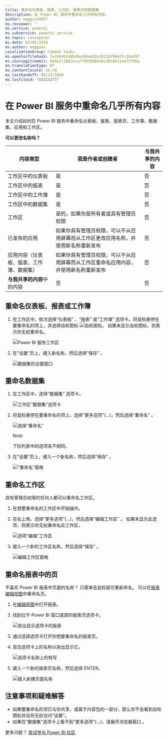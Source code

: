 ```yaml
---
title: 重命名仪表板、报表、工作区、报表页和数据集
description: 在 Power BI 服务中重命名几乎所有内容。
author: maggiesMSFT
ms.reviewer: ''
ms.service: powerbi
ms.subservice: powerbi-service
ms.topic: conceptual
ms.date: 03/01/2018
ms.author: maggies
LocalizationGroup: Common tasks
ms.openlocfilehash: fe2eb4524bb49e206eb92e1b21bfb0e3fc3da497
ms.sourcegitcommit: 0e9e211082eca7fd939803e0cd9c6b114af2f90a
ms.translationtype: HT
ms.contentlocale: zh-CN
ms.lasthandoff: 05/13/2020
ms.locfileid: "83314273"
---
```

# <a name="rename-almost-anything-in-power-bi-service"></a>在 Power BI 服务中重命名几乎所有内容
本文介绍如何在 Power BI 服务中重命名仪表板、报表、报表页、工作簿、数据集、应用和工作区。

**可以更改名称吗？**

| 内容类型 | 我是作者或创建者 | 与我共享的内容 |
| --- | --- | --- |
| 工作区中的仪表板 |是 |否 |
| 工作区中的报表 |是 |否 |
| 工作区中的工作簿 |是 |否 |
| 工作区中的数据集 |是 |否 |
| 工作区 |是的，如果你是所有者或具有管理员权限 |否 |
| 已发布的应用 |如果你具有管理员权限，可以不从应用屏幕而从工作区更改应用名称，并使用新名称重新发布 |否 |
| 应用内容（仪表板、报表、工作簿、数据集） |如果你具有管理员权限，可以不从应用屏幕而从工作区重命名应用内容，并使用新名称重新发布 |否 |
| **与我共享的内容**中的内容 |否 |否 |

## <a name="rename-a-dashboard-report-or-workbook"></a>重命名仪表板、报表或工作簿
1. 在工作区中，依次选择“仪表板”  、“报表”  或“工作簿”  选项卡。将鼠标悬停在要重命名的项上，并选择齿轮图标 ![齿轮图标](media/service-rename/powerbi-cog-icon.png)。 如果未显示齿轮图标，则表示你无权重命名。
   
   ![Power BI 服务工作区](media/service-rename/power-bi-workspace-dashboards.png)
2. 在“设置”页上，键入新名称，然后选择“保存”  。
   
   ![数据集的设置窗口](media/service-rename/power-bi-rename-dashboard2.png)

## <a name="rename-a-dataset"></a>重命名数据集
1. 在工作区中，选择“数据集”  选项卡。
   
   ![工作区“数据集”选项卡](media/service-rename/power-bi-ellipses.png)
2. 将鼠标悬停在要重命名的项上，选择“更多选项”(…)，然后选择“重命名”   。  
   
      ![选择“重命名”](media/service-rename/power-bi-rename-datasets.png)
   
   > [!NOTE]
   > 下拉列表中的选项各不相同。
   > 
   > 
3. 在“设置”页上，键入一个新名称，然后选择“保存”  。
   
     ![“重命名”窗格](media/service-rename/power-bi-rename.png)

## <a name="rename-a-workspace"></a>重命名工作区
具有管理员权限的任何人都可以重命名工作区。

1. 在想要重命名的工作区中开始操作。
2. 在右上角，选择“更多选项”(…)，然后选择“编辑工作区”   。 如果未显示此选项，则表示你无权重命名此工作区。 
   
    ![选项“编辑”工作区](media/service-rename/power-bi-edit-workspace.png)
3. 键入一个新的工作区名称，然后选择“保存”  。
   
   ![编辑工作区窗格](media/service-rename/power-bi-workspace-rename.png)

## <a name="rename-a-page-in-a-report"></a>重命名报表中的页
不喜欢 Power BI 报表中页面的名称？  只需单击鼠标就可重新命名。 可以在[报表编辑视图](service-interact-with-a-report-in-editing-view.md)中重命名页。

1. 在[编辑视图](../consumer/end-user-reading-view.md)中打开报表。
2. 找到位于 Power BI 窗口底部的报表页选项卡。
   
    ![突出显示选项卡的报表](media/service-rename/report-page-tabs-new.png)
3. 通过选择选项卡打开你想要重命名的报表页。
4. 双击选项卡上的名称以突出显示它。  
   
    ![选项卡名称上的特写](media/service-rename/hilite-tab.png)
5. 键入一个新的报表页名称，然后选择 ENTER。
   
    ![键入新建页面名称](media/service-rename/new-name.png)

## <a name="considerations-and-troubleshooting"></a>注意事项和疑难解答
* 如果要重命名的项已与你共享，或属于内容包的一部分，那么你不会看到齿轮图标并且将无权访问“设置”。
* 如果在“数据集”选项卡上看不到“更多选项”(…)，请展开浏览器窗口   。

更多问题？ [尝试参与 Power BI 社区](https://community.powerbi.com/)
